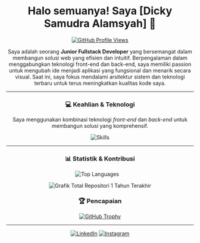 <div align="center">
  
# Halo semuanya! Saya [Dicky Samudra Alamsyah] 👋

[![GitHub Profile Views](https://komarev.com/ghpvc/?username=dickysamudra09&label=Profile%20Views&color=0e75b6&style=flat)](https://github.com/dickysamudra09)

Saya adalah seorang **Junior Fullstack Developer** yang bersemangat dalam membangun solusi web yang efisien dan intuitif. Berpengalaman dalam menggabungkan teknologi front-end dan back-end, saya memiliki passion untuk mengubah ide menjadi aplikasi yang fungsional dan menarik secara visual. Saat ini, saya fokus mendalami arsitektur sistem dan teknologi terbaru untuk terus meningkatkan kualitas kode saya.

---

### 💻 Keahlian & Teknologi

Saya menggunakan kombinasi teknologi *front-end* dan *back-end* untuk membangun solusi yang komprehensif.

<img src="https://skillicons.dev/icons?i=html,css,js,react,nodejs,express,mongodb,php,python,ci,laravel" alt="Skills" />

---

<div align="center">
  
  ### 📊 Statistik & Kontribusi

  <p align="center">
    <img src="https://github-readme-stats.vercel.app/api/top-langs/?username=dickysamudra09&layout=compact&theme=onedark&card_width=440&height=200" alt="Top Languages" />
    &nbsp;&nbsp;&nbsp;
  </p>

</div>

![Grafik Total Repositori 1 Tahun Terakhir](https://github-profile-summary-cards.vercel.app/api/cards/profile-details?username=dickysamudra09&hide_title=true&hide_rank=true&theme=default&period=annual)

### 🏆 Pencapaian

[![GitHub Trophy](https://github-profile-trophy.vercel.app/?username=dickysamudra09)](https://github.com/dickysamudra09)

---


<a href="https://www.linkedin.com/in/dicky-samudra-alamsyah/"><img src="https://img.shields.io/badge/LinkedIn-0077B5?style=for-the-badge&logo=linkedin&logoColor=white" alt="LinkedIn"></a>
<a href="https://www.instagram.com/dickya__/?igsh=M2lxc2Z0dDZkMHdv"><img src="https://img.shields.io/badge/Instagram-E4405F?style=for-the-badge&logo=instagram&logoColor=white" alt="Instagram"></a>

</div>
